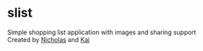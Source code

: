 # slist
Simple shopping list application with images and sharing support  
Created by [Nicholas](https://github.com/nihilistnun) and [Kai](https://github.com/Kai3101)  
